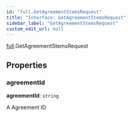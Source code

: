 ```yaml
---
id: "full.GetAgreementStemsRequest"
title: "Interface: GetAgreementStemsRequest"
sidebar_label: "GetAgreementStemsRequest"
custom_edit_url: null
---
```


[full](../namespaces/full.md).GetAgreementStemsRequest

## Properties

### agreementId

 **agreementId**: `string`

A Agreement ID
